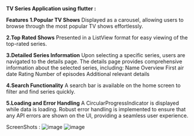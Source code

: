 **TV Series Application using flutter :**

**Features**
**1.Popular TV Shows**
Displayed as a carousel, allowing users to browse through the most popular TV shows effortlessly.

**2.Top Rated Shows**
Presented in a ListView format for easy viewing of the top-rated series.

**3.Detailed Series Information**
Upon selecting a specific series, users are navigated to the details page.
The details page provides comprehensive information about the selected series, including:
Name
Overview
First air date
Rating
Number of episodes
Additional relevant details

**4.Search Functionality**
A search bar is available on the home screen to filter and find series quickly.

**5.Loading and Error Handling**
A CircularProgressIndicator is displayed while data is loading.
Robust error handling is implemented to ensure that any API errors are shown on the UI, providing a seamless user experience.

ScreenShots : 
![image](https://github.com/user-attachments/assets/db79a6cb-5507-4e5e-ad15-256e3e1070e4)
![image](https://github.com/user-attachments/assets/deb3442d-15dd-4bde-838e-c17718e0c7ae)
